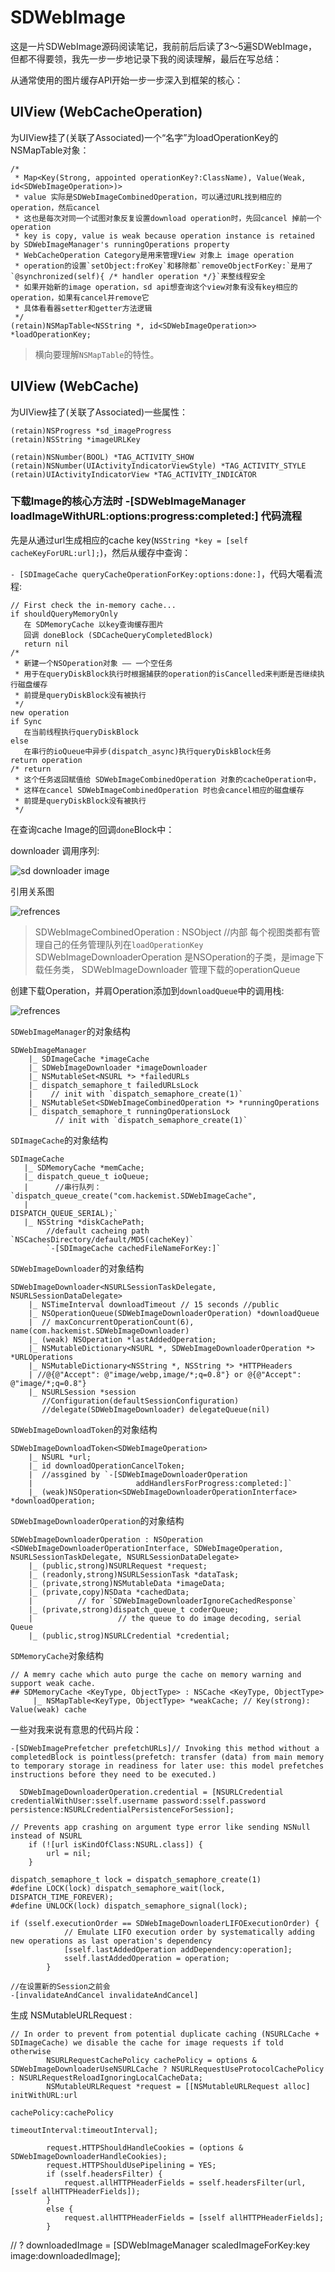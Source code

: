 # SDWebImage

这是一片SDWebImage源码阅读笔记，我前前后后读了3～5遍SDWebImage，但都不得要领，我先一步一步地记录下我的阅读理解，最后在写总结：

从通常使用的图片缓存API开始一步一步深入到框架的核心：

## UIView (WebCacheOperation)

为UIView挂了(关联了Associated)一个“名字”为loadOperationKey的NSMapTable对象：

```
/*
 * Map<Key(Strong, appointed operationKey?:ClassName), Value(Weak, id<SDWebImageOperation>)>
 * value 实际是SDWebImageCombinedOperation，可以通过URL找到相应的operation，然后cancel
 * 这也是每次对同一个试图对象反复设置download operation时，先回cancel 掉前一个operation
 * key is copy, value is weak because operation instance is retained by SDWebImageManager's runningOperations property
 * WebCacheOperation Category是用来管理View 对象上 image operation
 * operation的设置`setObject:froKey`和移除都`removeObjectForKey:`是用了`@synchronized(self){ /* handler operation */}`来整线程安全
 * 如果开始新的image operation，sd api想查询这个view对象有没有key相应的operation，如果有cancel并remove它
 * 具体看看器setter和getter方法逻辑
 */
(retain)NSMapTable<NSString *, id<SDWebImageOperation>> *loadOperationKey;
```

> 横向要理解`NSMapTable`的特性。


## UIView (WebCache)

为UIView挂了(关联了Associated)一些属性：

```
(retain)NSProgress *sd_imageProgress
(retain)NSString *imageURLKey

(retain)NSNumber(BOOL) *TAG_ACTIVITY_SHOW
(retain)NSNumber(UIActivityIndicatorViewStyle) *TAG_ACTIVITY_STYLE
(retain)UIActivityIndicatorView *TAG_ACTIVITY_INDICATOR
```

### 下载Image的核心方法时 -[SDWebImageManager loadImageWithURL:options:progress:completed:] 代码流程

先是从通过url生成相应的cache key(`NSString *key = [self cacheKeyForURL:url];`)，然后从缓存中查询：

`- [SDImageCache queryCacheOperationForKey:options:done:]`，代码大噶看流程:

```
// First check the in-memory cache...
if shouldQueryMemoryOnly
   在 SDMemoryCache 以key查询缓存图片
   回调 doneBlock (SDCacheQueryCompletedBlock)
   return nil
/*
 * 新建一个NSOperation对象 —— 一个空任务
 * 用于在queryDiskBlock执行时根据捕获的operation的isCancelled来判断是否继续执行磁盘缓存
 * 前提是queryDiskBlock没有被执行
 */
new operation 
if Sync
   在当前线程执行queryDiskBlock
else 
   在串行的ioQueue中异步(dispatch_async)执行queryDiskBlock任务
return operation
/* return
 * 这个任务返回赋值给 SDWebImageCombinedOperation 对象的cacheOperation中，
 * 这样在cancel SDWebImageCombinedOperation 时也会cancel相应的磁盘缓存
 * 前提是queryDiskBlock没有被执行
 */
```
在查询cache Image的回调`done`Block中：


downloader 调用序列:

![sd downloader image](https://dn-coding-net-production-file.codehub.cn/6f7e38b0-ed5b-11e8-ad0e-e38b74016731.png?e=1542789645&token=goE9CtaiT5YaIP6ZQ1nAafd_C1Z_H2gVP8AwuC-5:bAkn-A0PxdQsJ1iUJA_h-FSGLbo=)


引用关系图

![refrences](https://dn-coding-net-production-file.codehub.cn/6f838fe0-ed5b-11e8-ad0e-e38b74016731.png?e=1542789476&token=goE9CtaiT5YaIP6ZQ1nAafd_C1Z_H2gVP8AwuC-5:e12d0f1f90lNsthJI5b3sqOfeec=)

> SDWebImageCombinedOperation : NSObject <SDWebImageOperation> //内部
> 每个视图类都有管理自己的任务管理队列在`loadOperationKey`
> SDWebImageDownloaderOperation 是NSOperation的子类，是image下载任务类，
> SDWebImageDownloader 管理下载的operationQueue

创建下载Operation，并肩Operation添加到`downloadQueue`中的调用栈:

![refrences](https://dn-coding-net-production-file.codehub.cn/6f82cc90-ed5b-11e8-ad0e-e38b74016731.png?e=1542789274&token=goE9CtaiT5YaIP6ZQ1nAafd_C1Z_H2gVP8AwuC-5:dEgj8s6S6O85F2e2adXQqzvOh64=)

`SDWebImageManager`的对象结构

```
SDWebImageManager
    |_ SDImageCache *imageCache
    |_ SDWebImageDownloader *imageDownloader
    |_ NSMutableSet<NSURL *> *failedURLs
    |_ dispatch_semaphore_t failedURLsLock 
    |    // init with `dispatch_semaphore_create(1)`
    |_ NSMutableSet<SDWebImageCombinedOperation *> *runningOperations
    |_ dispatch_semaphore_t runningOperationsLock 
          // init with `dispatch_semaphore_create(1)`
``` 
   
`SDImageCache`的对象结构

```
SDImageCache 
   |_ SDMemoryCache *memCache;
   |_ dispatch_queue_t ioQueue; 
   |      //串行队列：`dispatch_queue_create("com.hackemist.SDWebImageCache",
   |                                                 DISPATCH_QUEUE_SERIAL);`
   |_ NSString *diskCachePath;  
        //default cacheing path `NSCachesDirectory/default/MD5(cacheKey)` 
        `-[SDImageCache cachedFileNameForKey:]`
```

`SDWebImageDownloader`的对象结构

```
SDWebImageDownloader<NSURLSessionTaskDelegate, NSURLSessionDataDelegate>
	|_ NSTimeInterval downloadTimeout // 15 seconds //public
	|_ NSOperationQueue(SDWebImageDownloaderOperation) *downloadQueue 
	|  // maxConcurrentOperationCount(6), name(com.hackemist.SDWebImageDownloader)
	|_ (weak) NSOperation *lastAddedOperation;
	|_ NSMutableDictionary<NSURL *, SDWebImageDownloaderOperation *> *URLOperations
	|_ NSMutableDictionary<NSString *, NSString *> *HTTPHeaders 
	| //@{@"Accept": @"image/webp,image/*;q=0.8"} or @{@"Accept": @"image/*;q=0.8"}
	|_ NSURLSession *session 
	   //Configuration(defaultSessionConfiguration) 
	   //delegate(SDWebImageDownloader) delegateQueue(nil) 
```

`SDWebImageDownloadToken`的对象结构

```
SDWebImageDownloadToken<SDWebImageOperation>
    |_ NSURL *url;
    |_ id downloadOperationCancelToken; 
    |  //assgined by `-[SDWebImageDownloaderOperation 
    |                       addHandlersForProgress:completed:]`
    |_ (weak)NSOperation<SDWebImageDownloaderOperationInterface> *downloadOperation;
```

`SDWebImageDownloaderOperation`的对象结构

```
SDWebImageDownloaderOperation : NSOperation <SDWebImageDownloaderOperationInterface, SDWebImageOperation, NSURLSessionTaskDelegate, NSURLSessionDataDelegate>
    |_ (public,strong)NSURLRequest *request;
    |_ (readonly,strong)NSURLSessionTask *dataTask;
    |_ (private,strong)NSMutableData *imageData;
    |_ (private,copy)NSData *cachedData; 
    |          // for `SDWebImageDownloaderIgnoreCachedResponse`
    |_ (private,strong)dispatch_queue_t coderQueue; 
    |                   // the queue to do image decoding, serial Queue
    |_ (public,strog)NSURLCredential *credential;
```

`SDMemoryCache`对象结构

```
// A memry cache which auto purge the cache on memory warning and support weak cache.
## SDMemoryCache <KeyType, ObjectType> : NSCache <KeyType, ObjectType>
     |_ NSMapTable<KeyType, ObjectType> *weakCache; // Key(strong): Value(weak) cache
```

一些对我来说有意思的代码片段：

```
-[SDWebImagePrefetcher prefetchURLs]// Invoking this method without a completedBlock is pointless(prefetch: transfer (data) from main memory to temporary storage in readiness for later use: this model prefetches instructions before they need to be executed.)
```

```
  SDWebImageDownloaderOperation.credential = [NSURLCredential credentialWithUser:sself.username password:sself.password persistence:NSURLCredentialPersistenceForSession];
```

```
// Prevents app crashing on argument type error like sending NSNull instead of NSURL
    if (![url isKindOfClass:NSURL.class]) {
        url = nil;
    }
```

```
dispatch_semaphore_t lock = dispatch_semaphore_create(1)
#define LOCK(lock) dispatch_semaphore_wait(lock, DISPATCH_TIME_FOREVER);
#define UNLOCK(lock) dispatch_semaphore_signal(lock);
```

```
if (sself.executionOrder == SDWebImageDownloaderLIFOExecutionOrder) {
            // Emulate LIFO execution order by systematically adding new operations as last operation's dependency
            [sself.lastAddedOperation addDependency:operation];
            sself.lastAddedOperation = operation;
        }
```

```
//在设置新的Session之前会
-[invalidateAndCancel invalidateAndCancel]
```

生成 NSMutableURLRequest :

```
// In order to prevent from potential duplicate caching (NSURLCache + SDImageCache) we disable the cache for image requests if told otherwise
        NSURLRequestCachePolicy cachePolicy = options & SDWebImageDownloaderUseNSURLCache ? NSURLRequestUseProtocolCachePolicy : NSURLRequestReloadIgnoringLocalCacheData;
        NSMutableURLRequest *request = [[NSMutableURLRequest alloc] initWithURL:url
                                                                    cachePolicy:cachePolicy
                                                                timeoutInterval:timeoutInterval];
        
        request.HTTPShouldHandleCookies = (options & SDWebImageDownloaderHandleCookies);
        request.HTTPShouldUsePipelining = YES;
        if (sself.headersFilter) {
            request.allHTTPHeaderFields = sself.headersFilter(url, [sself allHTTPHeaderFields]);
        }
        else {
            request.allHTTPHeaderFields = [sself allHTTPHeaderFields];
        }
```

// ?
downloadedImage = [SDWebImageManager scaledImageForKey:key image:downloadedImage];

